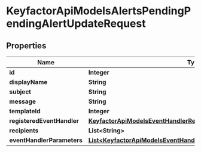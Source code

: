 

# KeyfactorApiModelsAlertsPendingPendingAlertUpdateRequest


## Properties

| Name | Type | Description | Notes |
|------------ | ------------- | ------------- | -------------|
|**id** | **Integer** |  |  [optional] |
|**displayName** | **String** |  |  |
|**subject** | **String** |  |  |
|**message** | **String** |  |  |
|**templateId** | **Integer** |  |  [optional] |
|**registeredEventHandler** | [**KeyfactorApiModelsEventHandlerRegisteredEventHandlerRequest**](KeyfactorApiModelsEventHandlerRegisteredEventHandlerRequest.md) |  |  [optional] |
|**recipients** | **List&lt;String&gt;** |  |  [optional] |
|**eventHandlerParameters** | [**List&lt;KeyfactorApiModelsEventHandlerEventHandlerParameterRequest&gt;**](KeyfactorApiModelsEventHandlerEventHandlerParameterRequest.md) |  |  [optional] |



